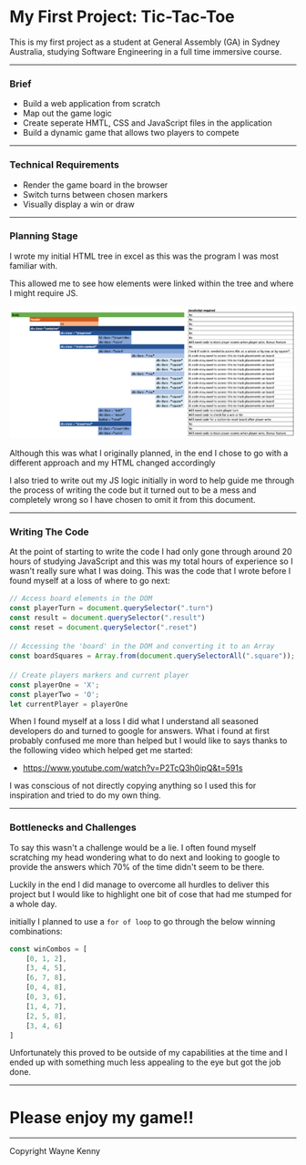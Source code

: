 # My First Project: Tic-Tac-Toe

This is my first project as a student at General Assembly (GA) in Sydney Australia, studying Software Engineering in a full time immersive course.

---


### Brief

- Build a web application from scratch
- Map out the game logic
- Create seperate HMTL, CSS and JavaScript files in the application
- Build a dynamic game that allows two players to compete

---


### Technical Requirements

- Render the game board in the browser
- Switch turns between chosen markers
- Visually display a win or draw

---


### Planning Stage

I wrote my initial HTML tree in excel as this was the program I was most familiar with.

This allowed me to see how elements were linked within the tree and where I might require JS.

![Plan_in_excel](Screenshot%202022-12-18%20at%208.05.08%20pm.png "picture")

Although this was what I originally planned, in the end I chose to go with a different approach and my HTML changed accordingly

I also tried to write out my JS logic initially in word to help guide me through the process of writing the code but it turned out to be a mess and completely wrong so I have chosen to omit it from this document.

---


### Writing The Code

At the point of starting to write the code I had only gone through around 20 hours of studying JavaScript and this was my total hours of experience so I wasn't really sure what I was doing.
This was the code that I wrote before I found myself at a loss of where to go next:

```Javascript
// Access board elements in the DOM
const playerTurn = document.querySelector(".turn")
const result = document.querySelector(".result")
const reset = document.querySelector(".reset")

// Accessing the 'board' in the DOM and converting it to an Array
const boardSquares = Array.from(document.querySelectorAll(".square"));

// Create players markers and current player
const playerOne = 'X';
const playerTwo = 'O';
let currentPlayer = playerOne
```

When I found myself at a loss I did what I understand all seasoned developers do and turned to google for answers. What i found at first probably confused me more than helped but I would like to says thanks to the following video which helped get me started:

- https://www.youtube.com/watch?v=P2TcQ3h0ipQ&t=591s

I was conscious of not directly copying anything so I used this for inspiration and tried to do my own thing.

---

### Bottlenecks and Challenges

To say this wasn't a challenge would be a lie. I often found myself scratching my head wondering what to do next and looking to google to provide the answers which 70% of the time didn't seem to be there.

Luckily in the end I did manage to overcome all hurdles to deliver this project but I would like to highlight one bit of cose that had me stumped for a whole day.

initially I planned to use a `for of loop` to go through the below winning combinations:

```Javascript
const winCombos = [
    [0, 1, 2],
    [3, 4, 5],
    [6, 7, 8],
    [0, 4, 8],
    [0, 3, 6],
    [1, 4, 7],
    [2, 5, 8],
    [3, 4, 6]
]
```

Unfortunately this proved to be outside of my capabilities at the time and I ended up with something much less appealing to the eye but got the job done.

---


# Please enjoy my game!!


---

Copyright Wayne Kenny
